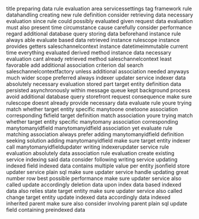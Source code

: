 title preparing data rule evaluation area servicessettings tag framework rule datahandling creating new rule definition consider retrieving data necessary evaluation since rule could possibly evaluated given request data evaluation must also present time circumstance cause carefully consider performance regard additional database query storing data beforehand instance rule always able evaluate based data retrieved instance rulescope instance provides getters saleschannelcontext instance datetimeimmutable current time everything evaluated derived method instance data necessary evaluation cant already retrieved method saleschannelcontext least favorable add additional association criterion dal search saleschannelcontextfactory unless additional association needed anyways much wider scope preferred always indexer updater service indexer data absolutely necessary evaluation stored part target entity definition data persisted asynchronously within message queue kept background process avoid additional database query storefront request consequence make sure rulescope doesnt already provide necessary data evaluate rule youre trying match whether target entity specific manytoone onetoone association corresponding fkfield target definition match association youre trying match whether target entity specific manytomany association corresponding manytomanyidfield manytomanyidfield association yet evaluate rule matching association always prefer adding manytomanyidfield definition seeking solution adding manytomanyidfield make sure target entity indexer call manytomanyidfieldupdater writing indexerupdater service rule evaluation absolutely data association rule evaluation create existing service indexing said data consider following writing service updating indexed field indexed data contains multiple value per entity jsonfield store updater service plain sql make sure updater service handle updating great number row best possible performance make sure updater service also called update accordingly deletion data upon index data based indexed data also relies state target entity make sure updater service also called change target entity update indexed data accordingly data indexed inherited parent make sure also consider involving parent plain sql update field containing preindexed data